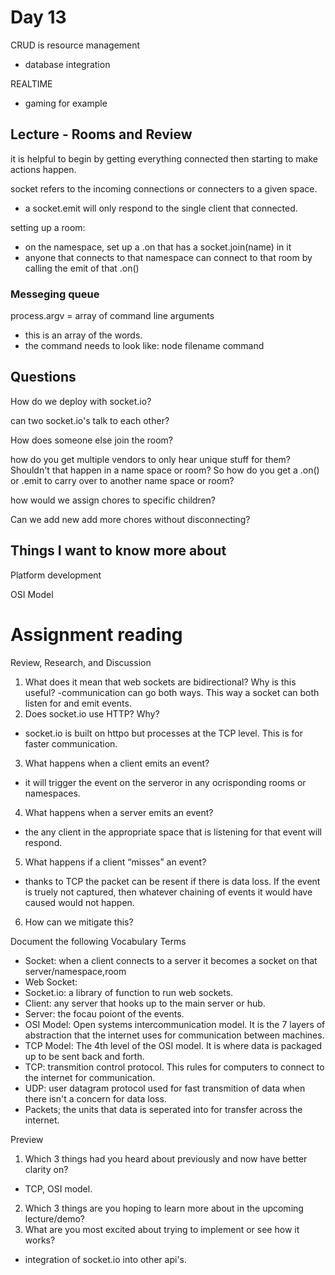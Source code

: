 # Day 13 

CRUD is resource management
- database integration

REALTIME
- gaming for example

## Lecture - Rooms and Review

it is helpful to begin by getting everything connected then starting to make actions happen.

socket refers to the incoming connections or connecters to a given space. 
- a socket.emit will only respond to the single client that connected. 

setting up a room:
- on the namespace, set up a .on that has a socket.join(name) in it
- anyone that connects to that namespace can connect to that room by calling the emit of that .on()

### Messeging queue

process.argv = array of command line arguments
- this is an array of the words.
- the command needs to look like: node filename command

## Questions

How do we deploy with socket.io?

can two socket.io's talk to each other?

How does someone else join the room?

how do you get multiple vendors to only hear unique stuff for them? Shouldn't that happen in a name space or room? So how do you get a .on() or .emit to carry over to another name space or room?

how would we assign chores to specific children? 

Can we add new add more chores without disconnecting?

## Things I want to know more about

Platform development

OSI Model

# Assignment reading

Review, Research, and Discussion

1. What does it mean that web sockets are bidirectional? Why is this useful?
-communication can go both ways. This way a socket can both listen for and emit events. 
2. Does socket.io use HTTP? Why?
- socket.io is built on httpo but processes at the TCP level. This is for faster communication.
3. What happens when a client emits an event?
- it will trigger the event on the serveror in any ocrisponding rooms or namespaces. 
4. What happens when a server emits an event?
- the any client in the appropriate space that is listening for that event will respond.
5. What happens if a client “misses” an event?
- thanks to TCP the packet can be resent if there is data loss. If the event is truely not captured, then whatever chaining of events it would have caused would not happen.
6. How can we mitigate this?


Document the following Vocabulary Terms
- Socket: when a client connects to a server it becomes a socket on that server/namespace,room
- Web Socket: 
- Socket.io: a library of function to run web sockets.
- Client: any server that hooks up to the main server or hub.
- Server: the focau poiont of the events. 
- OSI Model: Open systems intercommunication model. It is the 7 layers of abstraction that the internet uses for communication between machines. 
- TCP Model: The 4th level of the OSI model. It is where data is packaged up to be sent back and forth. 
- TCP: transmition control protocol. This rules for computers to connect to the internet for communication. 
- UDP: user datagram protocol used for fast transmition of data when there isn't a concern for data loss. 
- Packets; the units that data is seperated into for transfer across the internet. 

Preview

1. Which 3 things had you heard about previously and now have better clarity on?
- TCP, OSI model. 
2. Which 3 things are you hoping to learn more about in the upcoming lecture/demo?
3. What are you most excited about trying to implement or see how it works?
- integration of socket.io into other api's.